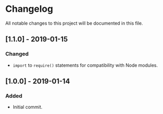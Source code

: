 # Changelog
All notable changes to this project will be documented in this file.

## [1.1.0] - 2019-01-15
### Changed
- `import` to `require()` statements for compatibility with Node modules.



## [1.0.0] - 2019-01-14
### Added
- Initial commit.